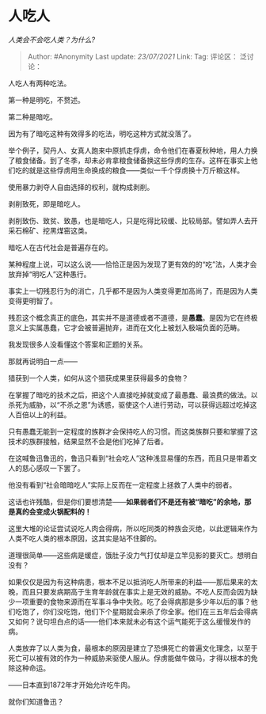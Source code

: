 # 人吃人
*人类会不会吃人类？为什么?*

> Author: #Anonymity
> Last update: *23/07/2021*
> Link:
> Tag:
> 评论区：
> 泛讨论：

人吃人有两种吃法。

第一种是明吃，不赘述。

第二种是暗吃。

因为有了暗吃这种有效得多的吃法，明吃这种方式就没落了。

举个例子，契丹人、女真人跑来中原抓走俘虏，命令他们在春夏秋种地，用人力换了粮食储备。到了冬季，却未必肯拿粮食储备换这些俘虏的生存。这样在事实上他们吃的就是这些俘虏用生命换成的粮食——类似一千个俘虏换十万斤粮这样。

使用暴力剥夺人自由选择的权利，就构成剥削。

剥削致死，即是暗吃人。

剥削致伤、致贫、致愚，也是暗吃人，只是吃得比较缓、比较局部。譬如弄人去开采石棉矿、挖黑煤窑这类。

暗吃人在古代社会是普遍存在的。

某种程度上说，可以这么说——恰恰正是因为发现了更有效的的“吃”法，人类才会放弃掉“明吃人”这种愚行。

事实上一切残忍行为的消亡，几乎都不是因为人类变得更加高尚了，而是因为人类变得更明智了。

残忍这个概念真正的底色，其实并不是道德或者不道德，是**愚蠢**。是因为它在终极意义上实属愚蠢，它才会被普遍抛弃，进而在文化上被划入极端负面的范畴。

我发现很多人没看懂这个答案和正题的关系。

那就再说明白一点——

猎获到一个人类，如何从这个猎获成果里获得最多的食物？

在掌握了暗吃的技术之后，把这个人直接吃掉就变成了最愚蠢、最浪费的做法。以杀死为威胁，以“不杀之恩”为诱惑，驱使这个人进行劳动，可以获得远超过吃掉这人百倍以上的利益。

只有愚蠢无能到一定程度的族群才会保持吃人的习惯。而这类族群只要和掌握了这技术的族群接触，结果显然不会是他们吃掉了后者。

在这喊鲁迅鲁迅的，鲁迅只看到“社会吃人”这种浅显易懂的东西，而且只是带着文人的慈心感叹一下罢了。

他没有看到“社会暗暗吃人”实际上反而在一定程度上拯救了人类中的弱者。

这话也许残酷，但是你们要想清楚——**如果弱者们不是还有被“暗吃”的余地，那是真的会变成火锅配料的！**

这里大堆的论证尝试说吃人肉会得病，所以吃同类的种族会灭绝，以此逻辑来作为人类不吃人类的根本原因，这其实是站不住脚的。

道理很简单——这些病是缓症，饿肚子没力气打仗却是立竿见影的要灭亡。想明白没有？

如果仅仅是因为有这种病患，根本不足以抵消吃人所带来的利益——那后果来的太晚，而且只要发病期高于生育年龄就在事实上是无效的威胁。不吃人反而会因为缺少一项重要的食物来源而在军事斗争中失败。吃了会得病那是多少年以后的事？他们吃饱了，你们没吃饱，他们下个星期就会来杀了你全家。他们在三五年后会得病又如何？说句坦白点的话——他们本来就未必有这个运气能死于这么缓慢发作的病。

人类放弃了以人类为食，最根本的原因是建立了恐惧死亡的普遍文化理念，以至于死亡可以被有效的作为一种威胁来驱使人服从。俘虏能做牛做马，才得以根本的免除这种命运。

——日本直到1872年才开始允许吃牛肉。

就你们知道鲁迅？
